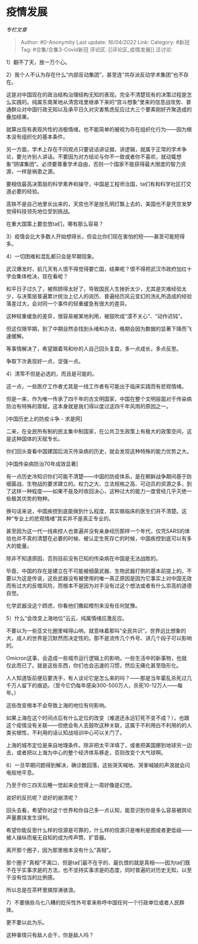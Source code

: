 # 疫情发展
*专栏文章*

> Author: #0-Anonymity
> Last update: *16/04/2022*
> Link:
> Category: #新冠
> Tag: #合集/合集3-Covid新冠
> 评论区: [[评论区_疫情发展]]
> 泛讨论:

1）翻不了天，放一万个心。

2）我个人不认为存在什么“内部反动集团”，甚至连“共存派反动学术集团”也不存在。

这是对中国现在的政治结构治理结构无知的表现。完全不清楚现有的决策过程是怎么实践的。纯属东南某地从清宫戏里继承下来的“宫斗想象”里来的信息战攻势、普通群众对中国行政无知以及承平日久对灾害焦虑反应过大三个要素刚好齐聚造成的叠加结果。

就算出现有表观共性的消极情绪，也不能简单的被视为存在组织化行为——因为根本没有组织化的基本条件。

另一方面，学术上存在不同观点只要说话讲证据、讲逻辑，就属于正常的学术争论，要允许别人讲话。不要因为对方结论与你不一致或者你不喜欢，就动辄想象“阴谋集团”。必须要尊重学术自由，否则一个国家不能获得最大限度的智力资源，一样是祸患之源。

要相信最高决策层的科学素养和操守，中国是工程师治国，ta们有和科学社区打交道必要的经验。

高铁不是自己地里长出来的，天宫也不是放孔明灯飘上去的，美国也不是凭空发梦觉得科技领先地位受到挑战。

在重大国策上要忽悠ta们，哪有那么容易？

3）疫情会比大多数人开始想得长，但会比你们现在害怕的短——甚至可能短得多。

4）一切困难和混乱都只会是早期现象。

武汉爆发时，前几天有人恨不得觉得要亡国，结果呢？恨不得把武汉市政府加红十字会集体枪决，现在看呢？

和平日子过久了，被照顾得太好了，导致国民人生挫折太少，尤其是灾难经验太少，与决策层普遍累计统治上亿人的阅历、普遍经历风云变幻的洗礼所造成的经验落差过大，会对同一个事件的轻重缓急有很大的差异。

这种轻重缓急的差异，很容易被某地利用，被鼓吹成“漠不关心”、“动作迟钝”。

但这仅限早期，到了中期自然会找到头绪和办法，晚期会因为数据的显著下降而飞速缓解。

等事情解决了，希望跟着骂和吵的人自己回头复盘，多一点成长，多点反思。

争取下次表现好一点，坚强一点。

4）清零不但是必选的，而且是可能的。

这一点，一些医疗工作者尤其是一线工作者有可能出于临床实践而有悲观情绪。

但是一来，作为唯一传承了四千年的古文明国家，中国在整个文明层面对于传染病防治有特殊的禀赋，这本身就是我们得以度过这四千年风雨的原因之一。

[中国历史上的防疫斗争 - 求是网]

二来，在全民所有制的民主集中制国家，在公共卫生政策上有极大的政策空间，这是这种国体的天赋专长。

你们回头查看中国建国后消灭传染病的历史，就会发现这种特殊的能力优势之大。

[中国传染病防治70年成效显著]

有一点历史冷知识你们可能不清楚——中国的防疫体系，是在朝鲜战争期间基于防细菌战、生物战的要求建立的。权力之大、立法规格之高、可动员的资源之多，到了这样一种程度——如果不是及时收回决心，这种过大的能力一度曾经几乎灭绝一些极其优势的物种。

换句话来说，中国疾控到底能做到什么程度，其实做临床的医生们并不清楚。这种“专业上的悲观情绪”其实并不是真正专业的。

甚至因为这一代一线疾控人也普遍并没有亲身经历那样一个年代，仅凭SARS的体验也并不真的清楚在必要的时候、被认定生死存亡的时候，中国疾控到底可以有多大的能量。

除非不知道原因，否则目前没有已知的传染病在中国是无法战胜的。

毕竟，中国的存在是建立在不可能被细菌武器、生物武器打倒的基本前提上的。不要以为这是传说，这些武器没有被使用的唯一真正原因是因为它事实上对中国无效而有过大的反噬风险，而根本不是因为对手没有过这个想法或者有什么崇高的道德自觉。

化学武器没这个顾虑，你看他们撒起橙剂来没有任何犹豫。

5）什么“会改变上海地位”云云，纯属情绪应激反应。

不要以为一些亚文化圈里喊得山响，就意味着那叫“全民共识”。世界远比想象的大，成人的世界是沉默然而决定性的。那不是流传几个外号、讲几个段子可以影响的。

Omicron这事，会造成一些城市运行逻辑上的影响，一些生活中的新事物，也就仅此而已了。就是这些东西，你们也会迅速的习惯，然后无痛化甚至隐形化。

人人知道饭前便后要洗手，有人谈论它是怎么来的吗？——那是当年霍乱杀死过几千万人留下的痕迹。（至今它仍每年感染300-500万人，杀死10-12万人——每年。）

这些改变根本不会导致上海的地位有何影响。

如果上海在这个时间点后有什么定位的改变（难道还永远钉死不变不成？），也跟这个疫情没有关联——但绝会有人去鼓吹这种关联，这属于不利用白不利用的的人类劣根性，不利用的话认知战培训中心可以关门了。

上海的城市定位是来自地理条件。除非把太平洋填了，或者把美国挪到地球另一边去，或者把以上海为中心的整个经济体系移走，否则改变个大气球啊。

6）一旦早期问题得到解决，确诊数回落，这些哭天喊地、哭爹喊娘的声浪就会闪电般地平息。

乃至于你三四天后睡一觉起来会觉得上一周好像是幻觉。

说好的反抗呢？说好的崩溃呢？

回头去看，希望你对这个世界和你自己多一点认知，能意识到你是多么容易被舆论声量裹挟发生误判。

希望你能反思什么样的信源是可靠的，什么样的信源只是唯利是图或者更低级——被人操纵而毫无自知的成为传声筒、扩音器。

离开那个圈子，因为那里根本没有什么“真相”。

那个圈子“真相”不离口，但是ta们最不在乎的、最仇恨的就是真相——因为ta们既不在乎实事求是的方法，也不坚持实事求是的态度，同时普遍的对历史无知，以至于没有恰当的比例感。

所以总是在茶杯里搞惊涛骇浪。

7）不要搞些乌七八糟的贬斥性外号拿来称呼中国任何一个行政单位或者人民群体。

更不要以此为乐。

这种事情只有敌人会干，你是敌人吗？
